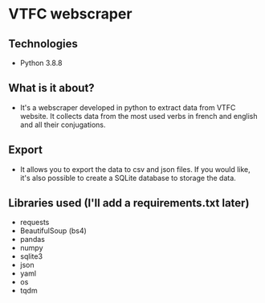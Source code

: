 # VTFC webscraper
## Technologies
- Python 3.8.8

## What is it about?

- It's a webscraper developed in python to extract data from VTFC website.
It collects data from the most used verbs in french and english and all their conjugations.

## Export

- It allows you to export the data to csv and json files.
If you would like, it's also possible to create a SQLite database to storage the data.

## Libraries used (I'll add a requirements.txt later)
- requests
- BeautifulSoup (bs4)
- pandas
- numpy
- sqlite3
- json
- yaml
- os
- tqdm